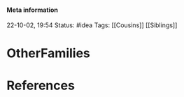 #### Meta information
22-10-02, 19:54
Status: #idea
Tags: [[Cousins]] [[Siblings]]





# OtherFamilies







# References
